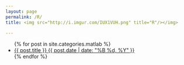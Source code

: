 ```yaml
---
layout: page
permalink: /R/
title: <img src="http://i.imgur.com/IUX1VUH.png" title="R"/></img>

---
```


<ul class="post-list">
{% for post in site.categories.matlab %} 
  <li>
    <article>
      <a href="{{ site.url }}{{ post.url }}">
        {{ post.title }} 
        <span class="entry-date">
          <time datetime="{{ post.date | date_to_xmlschema }}">
            {{ post.date | date: "%B %d, %Y" }}
          </time>
        </span>
      </a>
    </article>
  </li>
{% endfor %}
</ul>
